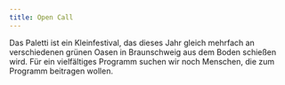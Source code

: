 ```yaml
---
title: Open Call
---
```

Das Paletti ist ein Kleinfestival, das dieses Jahr gleich mehrfach an verschiedenen grünen Oasen in Braunschweig aus dem Boden schießen wird.
Für ein vielfältiges Programm suchen wir noch Menschen, die zum Programm beitragen wollen.